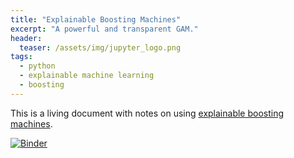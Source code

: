 ```yaml
---
title: "Explainable Boosting Machines"
excerpt: "A powerful and transparent GAM."
header:
  teaser: /assets/img/jupyter_logo.png
tags:
  - python
  - explainable machine learning
  - boosting
---
```


<!-- Enter details at https://mybinder.org/, then copy the badge below -->

This is a living document with notes on using [explainable boosting machines](https://interpret.ml/docs/ebm.html).  

[![Binder](https://mybinder.org/badge_logo.svg)](https://mybinder.org/v2/gh/nathan-mahynski/nathan-mahynski.github.io/public?filepath=%2F_notes%2Febm%2Fnotes.ipynb)

<!-- [![Open In Colab](https://colab.research.google.com/assets/colab-badge.svg)](https://colab.research.google.com/github/nathan-mahynski/nathan-mahynski.github.io/blob/public/_notes/visualizing_dt/notes.ipynb) -->
